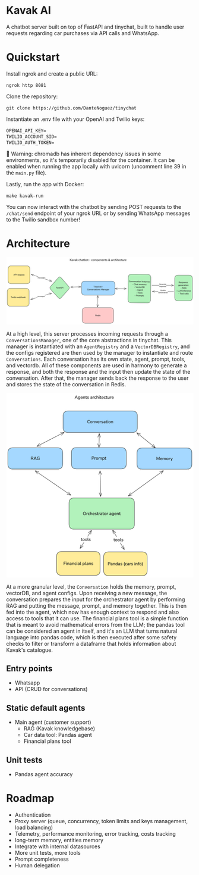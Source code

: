 # Kavak AI
A chatbot server built on top of FastAPI and tinychat, built to handle user requests regarding car purchases via API calls and WhatsApp.

# Quickstart
Install ngrok and create a public URL:
```
ngrok http 8081
```

Clone the repository:
```
git clone https://github.com/DanteNoguez/tinychat
```

Instantiate an .env file with your OpenAI and Twilio keys:
```
OPENAI_API_KEY=
TWILIO_ACCOUNT_SID=
TWILIO_AUTH_TOKEN=
```

🚧 Warning: chromadb has inherent dependency issues in some environments, so it's temporarily disabled for the container. It can be enabled when running the app locally with uvicorn (uncomment line 39 in the `main.py` file).

Lastly, run the app with Docker:
```
make kavak-run
```

You can now interact with the chatbot by sending POST requests to the `/chat/send` endpoint of your ngrok URL or by sending WhatsApp messages to the Twilio sandbox number!

# Architecture
![architecture](assets/architecture.png)

At a high level, this server processes incoming requests through a `ConversationsManager`, one of the core abstractions in tinychat. This manager is instantiated with an `AgentRegistry` and a `VectorDBRegistry`, and the configs registered are then used by the manager to instantiate and route `Conversations`. Each conversation has its own state, agent, prompt, tools, and vectordb. All of these components are used in harmony to generate a response, and both the response and the input then update the state of the conversation.
After that, the manager sends back the response to the user and stores the state of the conversation in Redis.

![agents](assets/agents.png)

At a more granular level, the `Conversation` holds the memory, prompt, vectorDB, and agent configs. Upon receiving a new message, the conversation prepares the input for the orchestrator agent by performing RAG and putting the message, prompt, and memory together. This is then fed into the agent, which now has enough context to respond and also access to tools that it can use. The financial plans tool is a simple function that is meant to avoid mathematical errors from the LLM; the pandas tool can be considered an agent in itself, and it's an LLM that turns natural language into pandas code, which is then executed after some safety checks to filter or transform a dataframe that holds information about Kavak's catalogue.

## Entry points
- Whatsapp
- API (CRUD for conversations)

## Static default agents
- Main agent (customer support)
    - RAG (Kavak knowledgebase)
    - Car data tool: Pandas agent
    - Financial plans tool

## Unit tests
- Pandas agent accuracy

# Roadmap
- Authentication
- Proxy server (queue, concurrency, token limits and keys management, load balancing)
- Telemetry, performance monitoring, error tracking, costs tracking
- long-term memory, entities memory
- Integrate with internal datasources
- More unit tests, more tools
- Prompt completeness
- Human delegation
